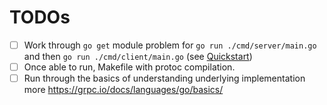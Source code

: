# TODOs

- [ ] Work through `go get` module problem for `go run ./cmd/server/main.go` and then `go run ./cmd/client/main.go` (see [Quickstart](https://grpc.io/docs/languages/go/quickstart/))
- [ ] Once able to run, Makefile with protoc compilation.
- [ ] Run through the basics of understanding underlying implementation more https://grpc.io/docs/languages/go/basics/
